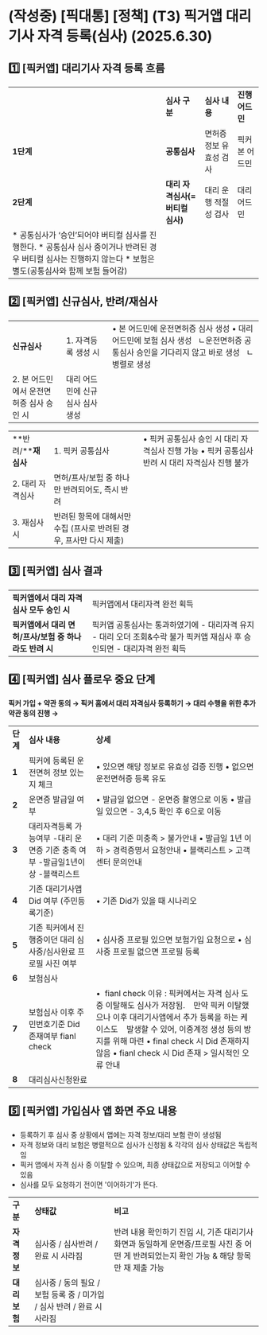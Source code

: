 # (작성중) [픽대통] [정책] (T3) 픽거앱 대리기사 자격 등록(심사) (2025.6.30)

**1️⃣ [픽커앱] 대리기사 자격 등록 흐름**
---------------------------

|  |  |  |  |
| --- | --- | --- | --- |
|  | **심사 구분** | **심사 내용** | **진행 어드민** |
| **1단계** | **공통심사** | 면허증 정보 유효성 검사 | 픽커 본 어드민 |
| **2단계** | **대리 자격심사(=버티컬 심사)** | 대리 운행 적절성 검사 | 대리 어드민 |
| * 공통심사가 ‘승인’되어야 버티컬 심사를 진행한다. * 공통심사 심사 중이거나 반려된 경우 버티컬 심사는 진행하지 않는다 * 보험은 별도(공통심사와 함께 보험 들어감) | | | |

**2️⃣ [픽커앱] 신규심사, 반려/재심사**
--------------------------

|  |  |  |
| --- | --- | --- |
| **신규심사** | 1. 자격등록 생성 시 | • 본 어드민에 운전면허증 심사 생성 • 대리 어드민에 보험 심사 생성   ㄴ운전면허증 공통심사 승인을 기다리지 않고 바로 생성   ㄴ병렬로 생성 |
| 2. 본 어드민에서 운전면허증 심사 승인 시 | 대리 어드민에 신규심사 심사 생성 |

|  |  |  |
| --- | --- | --- |
| **반려/****재심사** | 1. 픽커 공통심사 | • 픽커 공통심사 승인 시 대리 자격심사 진행 가능 • 픽커 공통심사 반려 시 대리 자격심사 진행 불가 |
| 2. 대리 자격심사 | 면허/프사/보험 중 하나만 반려되어도, 즉시 반려 |
| 3. 재심사 시 | 반려된 항목에 대해서만 수집 (프사로 반려된 경우, 프사만 다시 제출) |

**3️⃣ [픽커앱] 심사 결과**
-------------------

|  |  |
| --- | --- |
| **픽커앱에서** **대리 자격심사 모두 승인 시** | 픽커앱에서 대리자격 완전 획득 |
| **픽커앱에서**  **대리 면허/프사/보험 중 하나라도 반려 시** | 픽커앱 공통심사는 통과하였기에 - 대리자격 유지 - 대리 오더 조회&수락 불가  픽커앱 재심사 후 승인되면 - 대리자격 완전 획득 |

**4️⃣ [픽커앱] 심사 플로우 중요 단계**
--------------------------

**픽커 가입 + 약관 동의 → 픽커 홈에서 대리 자격심사 등록하기 → 대리 수행을 위한 추가 약관 동의 진행 →**

|  |  |  |
| --- | --- | --- |
| **단계** | **심사 내용** | **상세** |
| **1** | 픽커에 등록된 운전면허 정보 있는지 체크 | • 있으면 해당 정보로 유효성 검증 진행 • 없으면 운전면허증 등록 유도 |
| **2** | 운면증 발급일 여부 | • 발급일 없으면 - 운면증 촬영으로 이동 • 발급일 있으면 - 3,4,5 확인 후 6으로 이동 |
| **3** | 대리자격등록 가능여부 -대리 운면증 기준 충족 여부 -발급일1년이상 -블랙리스트 | • 대리 기준 미충족 > 불가안내 • 발급일 1년 이하 > 경력증명서 요청안내 • 블랙리스트 > 고객센터 문의안내 |
| **4** | 기존 대리기사앱 Did 여부 (주민등록기준) | • 기존 Did가 있을 때 시나리오 |
| **5** | 기존 픽커에서 진행중이던 대리 심사중/심사완료 프로필 사진 여부 | • 심사중 프로필 있으면 보험가입 요청으로 • 심사중 프로필 없으면 프로필 등록 |
| **6** | 보험심사 |  |
| **7** | 보험심사 이후 주민번호기준 Did 존재여부 fianl check | •  fianl check 이유 : 픽커에서는 자격 심사 도중 이탈해도 심사가 저장됨.    만약 픽커 이탈했으나 이후 대리기사앱에서 추가 등록을 하는 케이스도     발생할 수 있어, 이중계정 생성 등의 방지를 위해 마련 • final check 시 Did 존재하지 않음 • fianl check 시 Did 존재 > 일시적인 오류 안내 |
| **8** | 대리심사신청완료 |  |

**5️⃣ [픽커앱] 가입심사 앱 화면 주요 내용**
-----------------------------

* 등록하기 후 심사 중 상황에서 앱에는 자격 정보/대리 보험 란이 생성됨
* 자격 정보와 대리 보험은 병렬적으로 심사가 신청됨 & 각각의 심사 상태값은 독립적임
* 픽커 앱에서 자격 심사 중 이탈할 수 있으며, 최종 상태값으로 저장되고 이어할 수 있음
* 심사를 모두 요청하기 전이면 '이어하기'가 뜬다.

|  |  |  |
| --- | --- | --- |
| **구분** | **상태값** | **비고** |
| **자격 정보** | 심사중 / 심사반려 / 완료 시 사라짐 | 반려 내용 확인하기 진입 시, 기존 대리기사화면과 동일하게 운면증/프로필 사진 중 어떤 게 반려되었는지 확인 가능 & 해당 항목만 재 제출 가능 |
| **대리 보험** | 심사중 / 동의 필요 / 보험 등록 중 /  미가입 / 심사 반려 / 완료 시 사라짐 |  |